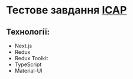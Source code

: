 # Тестове завдання [ICAP]([https://link-url-here.org](https://icapgroupgmbh.com/ua)https://icapgroupgmbh.com/ua)

## Технології: 

- Next.js
- Redux
- Redux Toolkit
- TypeScript
- Material-UI
